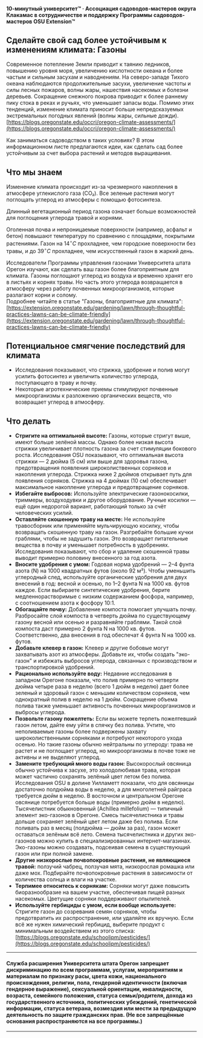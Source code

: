 #### 10-минутный университет™ · Ассоциация садоводов-мастеров округа Клакамас в сотрудничестве и поддержку Программы садоводов-мастеров OSU Extension™

## Сделайте свой сад более устойчивым к изменениям климата: Газоны

Современное потепление Земли приводит к таянию ледников, повышению уровня моря, увеличению кислотности океана и более частым и сильным засухам и наводнениям. На северо-западе Тихого океана наблюдаются продолжительные засухи, увеличение частоты и силы лесных пожаров, волны жары, нашествия насекомых и болезни деревьев. Сокращение снежного покрова приводит к более раннему пику стока в реках и ручьях, что уменьшает запасы воды. Помимо этих тенденций, изменение климата приносит больше непредсказуемых экстремальных погодных явлений (волны жары, сильные дожди).  
[https://blogs.oregonstate.edu/occri/oregon-climate-assessments/](https://blogs.oregonstate.edu/occri/oregon-climate-assessments/)

Как заниматься садоводством в таких условиях? В этом информационном листе предлагаются идеи, как сделать сад более устойчивым за счет выбора растений и методов выращивания.

## Что мы знаем

Изменение климата происходит из-за чрезмерного накопления в атмосфере углекислого газа (CO₂). Все зеленые растения могут поглощать углерод из атмосферы с помощью фотосинтеза.

Длинный вегетационный период газона означает больше возможностей для поглощения углерода травой и корнями.

Оголенная почва и непроницаемые поверхности (например, асфальт и бетон) повышают температуру по сравнению с площадями, покрытыми растениями. Газон на $14^{\circ}C$ прохладнее, чем городские поверхности без травы, и до $39^{\circ}C$ прохладнее, чем искусственный газон в жаркий день.

Исследователи Программы управления газонами Университета штата Орегон изучают, как сделать ваш газон более благоприятным для климата. Газоны поглощают углерод из воздуха и временно хранят его в листьях и корнях травы. Но часть этого углерода возвращается в атмосферу через работу почвенных микроорганизмов, которые разлагают корни и солому.  
Подробнее читайте в статье "Газоны, благоприятные для климата": [https://extension.oregonstate.edu/gardening/lawn/through-thoughtful-practices-lawns-can-be-climate-friendly](https://extension.oregonstate.edu/gardening/lawn/through-thoughtful-practices-lawns-can-be-climate-friendly)

## Потенциальное смягчение последствий для климата

- Исследования показывают, что стрижка, удобрение и полив могут усилить фотосинтез и увеличить количество углерода, поступающего в траву и почву.
- Некоторые агротехнические приемы стимулируют почвенные микроорганизмы к разложению органических веществ, что возвращает углерод в атмосферу.

## Что делать

- **Стригите на оптимальной высоте:** Газоны, которые стригут выше, имеют больше зелёной массы. Однако более низкая высота стрижки увеличивает плотность газона за счет стимуляции бокового роста. Исследования OSU показывают, что оптимальная высота стрижки — 2 дюйма (5 см) или выше для здоровья газона, предотвращения появления широколиственных сорняков и накопления углерода. Стрижка ниже 2 дюймов открывает путь для появления сорняков. Стрижка на 4 дюймах (10 см) обеспечивает максимальное накопление углерода и предотвращение сорняков.
- **Избегайте выбросов:** Используйте электрические газонокосилки, триммеры, воздуходувки и другое оборудование. Ручные косилки — ещё один недорогой вариант, работающий только за счёт человеческих усилий.
- **Оставляйте скошенную траву на месте:** Не используйте травосборник или применяйте мульчирующую косилку, чтобы возвращать скошенную траву на газон. Разгребайте большие кучки граблями, чтобы не задушить газон. Это возвращает питательные вещества в почву и уменьшает потребность в удобрениях. Исследования показывают, что сбор и удаление скошенной травы выводит примерно половину внесенного за год азота.
- **Вносите удобрения с умом:** Годовая норма удобрений — 2–4 фунта азота (N) на 1000 квадратных футов (около 92 м²). Чтобы уменьшить углеродный след, используйте органические удобрения для двух внесений в год: весной и осенью, по 1–2 фунта N на 1000 кв. футов каждое. Если выбираете синтетические удобрения, берите медленнорастворимые с низким содержанием фосфора, например, с соотношением азота к фосфору 10:1.
- **Обогащайте почву:** Добавление компоста помогает улучшать почву. Разбросайте слой компоста в четверть дюйма по существующему газону весной или осенью и разравняйте граблями. Такой слой компоста даст примерно 2 фунта N на 1000 кв. футов. Соответственно, два внесения в год обеспечат 4 фунта N на 1000 кв. футов.
- **Добавьте клевер в газон:** Клевер и другие бобовые могут захватывать азот из атмосферы. Добавьте их, чтобы создать "эко-газон" и избежать выбросов углерода, связанных с производством и транспортировкой удобрений.
- **Рационально используйте воду:** Недавние исследования в западном Орегоне показали, что полив примерно по четверти дюйма четыре раза в неделю (всего 1 дюйм в неделю) дает более зеленый и здоровый газон с меньшим количеством сорняков, чем однократный полив в неделю на 1 дюйм. Сокращение объема полива также уменьшает активность почвенных микроорганизмов и выбросы углерода.
- **Позвольте газону пожелтеть:** Если вы можете терпеть пожелтевший газон летом, дайте ему уйти в спячку без полива. Учтите, что неполиваемые газоны более подвержены захвату широколиственными сорняками и потребуют некоторого ухода осенью. Но такие газоны обычно нейтральны по углероду: трава не растет и не поглощает углерод, но микроорганизмы в почве тоже не активны и не выделяют углерод.
- **Замените требующий много воды газон:** Высокорослый овсяница обычно устойчива к засухе, это холодолюбивая трава, которая может частично сохранять зелёный цвет летом без полива. Исследования OSU в долине Уилламетт показали, что для овсяницы достаточно полдюйма воды в неделю, а для многолетней райграса требуется дюйм в неделю. В восточном и центральном Орегоне овсянице потребуется больше воды (примерно дюйм в неделю). Тысячелистник обыкновенный (Achillea millefolium) — типичный элемент эко-газонов в Орегоне. Смесь тысячелистника и травы дольше сохраняет зелёный цвет летом даже без полива. Если поливать раз в месяц (полдюйма — дюйм за раз), газон может оставаться зелёным всё лето. Семена тысячелистника и других эко-газонов можно купить в специализированных интернет-магазинах. Эко-газоны можно создавать, подсеивая семена в существующий газон или при полной замене.
- **Другие низкорослые почвопокровные растения, не являющиеся травой:** ползучий чабрец, ползучая мята, низкорослая ромашка или даже мох. Подбирайте почвопокровные растения в зависимости от количества солнца и влаги на участке.
- **Терпимее относитесь к сорнякам:** Сорняки могут даже повысить биоразнообразие на вашем участке, обеспечивая пищей разных насекомых. Цветущие сорняки поддерживают опылителей.
- **Используйте гербициды с умом, если вообще используете:** Стригите газон до созревания семян сорняков, чтобы предотвратить их распространение, или удаляйте их вручную. Если всё же нужен химический гербицид, выберите продукт с минимальным воздействием из этого списка: [https://blogs.oregonstate.edu/schoolipm/pesticides/](https://blogs.oregonstate.edu/schoolipm/pesticides/)

---

#### Служба расширения Университета штата Орегон запрещает дискриминацию по всем программам, услугам, мероприятиям и материалам по признаку расы, цвета кожи, национального происхождения, религии, пола, гендерной идентичности (включая гендерное выражение), сексуальной ориентации, инвалидности, возраста, семейного положения, статуса семьи/родителя, дохода из государственного источника, политических убеждений, генетической информации, статуса ветерана, возмездия или мести за предыдущую деятельность по защите гражданских прав. (Не все запрещённые основания распространяются на все программы.)
---